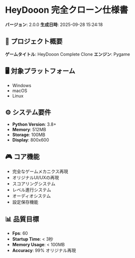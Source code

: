 # HeyDooon 完全クローン仕様書

**バージョン**: 2.0.0
**生成日時**: 2025-09-28 15:24:18

## 🎯 プロジェクト概要

**ゲームタイトル**: HeyDooon Complete Clone
**エンジン**: Pygame

## 🖥️ 対象プラットフォーム

- Windows
- macOS
- Linux

## ⚙️ システム要件

- **Python Version**: 3.8+
- **Memory**: 512MB
- **Storage**: 100MB
- **Display**: 800x600

## 🎮 コア機能

- 完全なゲームメカニクス再現
- オリジナルUI/UXの再現
- スコアリングシステム
- レベル進行システム
- オーディオシステム
- 設定保存機能

## 📊 品質目標

- **Fps**: 60
- **Startup Time**: < 3秒
- **Memory Usage**: < 100MB
- **Accuracy**: 99% オリジナル再現
